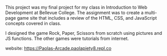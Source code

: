  <p>This project was my final project for my class in Introduction to Web Development at Bellevue College. The assignment was to create a multi-page game site that includes a review of the HTML, CSS, and JavaScript concepts covered in class.</p>
            <p>I designed the game Rock, Paper, Scissors from scratch using pictures and JS functions. The other games were tutorials from internet.</p>

website: https://Paolas-Arcade.paolapiety8.repl.co
